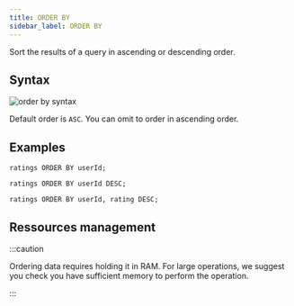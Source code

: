 ```yaml
---
title: ORDER BY
sidebar_label: ORDER BY
---
```


Sort the results of a query in ascending or descending order.

## Syntax

![order by syntax](/img/doc/diagrams/orderBy.svg)

Default order is `ASC`. You can omit to order in ascending order.

## Examples

```questdb-sql title="Omitting ASC will default to ascending order"
ratings ORDER BY userId;
```

```questdb-sql title="Ordering in descending order"
ratings ORDER BY userId DESC;
```

```questdb-sql title="Multi-level ordering"
ratings ORDER BY userId, rating DESC;
```

## Ressources management

:::caution

Ordering data requires holding it in RAM. For large operations, we suggest you
check you have sufficient memory to perform the operation.

:::
